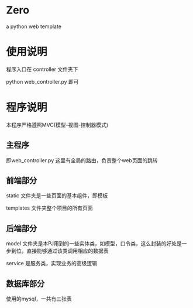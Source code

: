 # Zero
a python web template

# 使用说明
程序入口在 controller 文件夹下

python web_controller.py 即可

# 程序说明
本程序严格遵照MVC(模型-视图-控制器模式)
## 主程序
即web_controller.py 这里有全局的路由，负责整个web页面的跳转
## 前端部分
static 文件夹是一些页面的基本组件，即模板

templates 文件夹整个项目的所有页面
## 后端部分
model 文件夹是本PJ用到的一些实体类，如模型，口令类，这么封装的好处是一步到位，直接能够通过该类调用相应的数据表

service 是服务类，实现业务的高级逻辑
## 数据库部分
使用的mysql，一共有三张表
